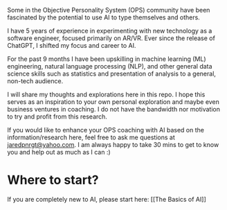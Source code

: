 Some in the Objective Personality System (OPS) community have been fascinated by the potential to use AI to type themselves and others.

I have 5 years of experience in experimenting with new technology as a software engineer, focused primarily on AR/VR. Ever since the release of ChatGPT, I shifted my focus and career to AI.

For the past 9 months I have been upskilling in machine learning (ML) engineering, natural language processing (NLP), and other general data science skills such as statistics and presentation of analysis to a general, non-tech audience.

I will share my thoughts and explorations here in this repo. I hope this serves as an inspiration to your own personal exploration and maybe even business ventures in coaching. I do not have the bandwidth nor motivation to try and profit from this research. 

If you would like to enhance your OPS coaching with AI based on the information/research here, feel free to ask me questions at jaredpnrgt@yahoo.com. I am always happy to take 30 mins to get to know you and help out as much as I can :)

# Where to start?

If you are completely new to AI, please start here: [[The Basics of AI]] 